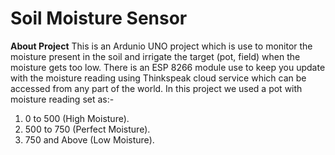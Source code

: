 # Soil Moisture Sensor
**About Project**
This is an Ardunio UNO project which is use to monitor the moisture present in the soil and irrigate the target (pot, field) when the moisture gets too low.
There is an ESP 8266 module use to keep you update with the moisture reading using Thinkspeak cloud service which can be accessed from any part of the world.
In this project we used a pot with moisture reading set as:-
1. 0 to 500 (High Moisture).
2. 500 to 750 (Perfect Moisture).
3. 750 and Above (Low Moisture).
